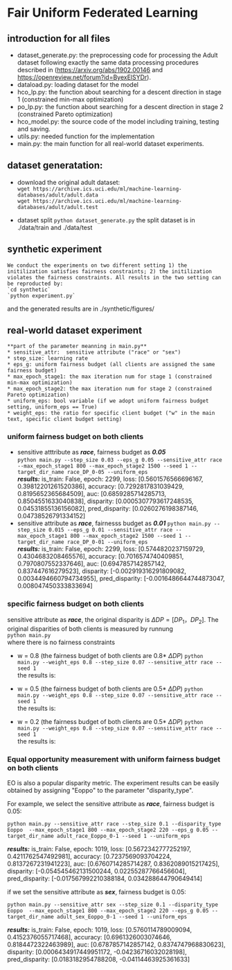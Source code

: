 # Fair Uniform Federated Learning


## introduction for all files
* dataset_generate.py: the preprocessing code for processing the Adult dataset following exactly the same data processing procedures described in (https://arxiv.org/abs/1902.00146 and https://openreview.net/forum?id=ByexElSYDr).
* dataload.py: loading dataset for the model
* hco_lp.py: the function about searching for a descent direction in stage 1 (constrained min-max optimization)
* po_lp.py: the function about searching for a descent direction in stage 2 (constrained Pareto optimization)
* hco_model.py: the source code of the model including training, testing and saving.
* utils.py: needed function for the implementation
* main.py: the main function for all real-world dataset experiments.

## dataset generatation:
* download the original adult dataset:  
`wget https://archive.ics.uci.edu/ml/machine-learning-databases/adult/adult.data`  
`wget https://archive.ics.uci.edu/ml/machine-learning-databases/adult/adult.test`  

* dataset split
`python dataset_generate.py`
the split dataset is in ./data/train and ./data/test

## synthetic experiment 
    We conduct the experiments on two different setting 1) the initilization satisfies fairness constraints; 2) the initilization violates the fairness constraints. All results in the two setting can be reproducted by: 
    `cd synthetic`
    `python experiment.py`
and the generated results are in ./synthetic/figures/

## real-world dataset experiment

    **part of the parameter meanning in main.py**
    * sensitive_attr:  sensitive attribute ("race" or "sex")
    * step_size: learning rate
    * eps_g: uniform fairness budget (all clients are assigned the same fairness budget)
    * max_epoch_stage1: the max iteration num for stage 1 (constrained min-max optimization)
    * max_epoch_stage2: the max iteration num for stage 2 (constrained Pareto optimization)
    * uniform_eps: bool variable (if we adopt uniform fairness budget setting, uniform_eps == True)
    * weight_eps: the ratio for specific client budget ("w" in the main text, specific client budget setting)

### uniform fairness budget on both clients 
*   sensitive atttribute as ***race***,  fairness budget as ***0.05***  
`python main.py --step_size 0.03 --eps_g 0.05 --sensitive_attr race --max_epoch_stage1 800 --max_epoch_stage2 1500 --seed 1 --target_dir_name race_DP_0-05 --uniform_eps`  
***results:*** is_train: False, epoch: 2299, loss: [0.5601576566696167, 0.39812201261520386], accuracy: [0.7292817831039429, 0.8195652365684509], auc: [0.6859285714285713, 0.8504551633040838], disparity: [0.0005307793617248535, 0.04531855136156082], pred_disparity: [0.0260276198387146, 0.04738526791334152]
*   sensitive attribute as ***race***, fairnesss budget as ***0.01***
`python main.py --step_size 0.015 --eps_g 0.01 --sensitive_attr race --max_epoch_stage1 800 --max_epoch_stage2 1500 --seed 1 --target_dir_name race_DP_0-01 --uniform_eps`  
***results:*** is_train: False, epoch: 2299, loss: [0.5744820237159729, 0.4304683208465576], accuracy: [0.7016574740409851, 0.7970807552337646], auc: [0.6947857142857142, 0.837447616279523], disparity: [-0.002919316291809082, 0.0034494660794734955], pred_disparity: [-0.0016486644744873047, 0.008047450333833694]

### specific fairness budget on both clients 
  sensitive attribute as ***race***, the original disparity is $\Delta DP = [DP_1， DP_2]$.
  The original disparities of both clients is measured by runnung  
  `python main.py`  
  where there is no fairness constraints  

*   w = 0.8  (the fairness budget of both clients are 0.8* $\Delta DP$)
    `python main.py --weight_eps 0.8 --step_size 0.07 --sensitive_attr race --seed 1`  
    the results is:

*   w = 0.5  (the fairness budget of both clients are 0.5* $\Delta DP$)
    `python main.py --weight_eps 0.8 --step_size 0.07 --sensitive_attr race --seed 1`  
    the results is:  

*   w = 0.2  (the fairness budget of both clients are 0.5* $\Delta DP$)
    `python main.py --weight_eps 0.8 --step_size 0.07 --sensitive_attr race --seed 1`  
    the results is:

### Equal opportunity measurement with uniform fairness budget on both clients
EO is also a popular disparity metric. The experiment results can be easily obtained by assigning "Eoppo" to the parameter "disparity_type".

For example, we select the sensitive attribute as ***race***, fairness budget is 0.05:  

`python main.py --sensitive_attr race --step_size 0.1 --disparity_type Eoppo  --max_epoch_stage1 800 --max_epoch_stage2 220 --eps_g 0.05 --target_dir_name adult_race_Eoppo_0-1 --seed 1 --uniform_eps`  

***results:*** is_train: False, epoch: 1019, loss: [0.5672342777252197, 0.4211762547492981], accuracy: [0.7237569093704224, 0.8137267231941223], auc: [0.6760714285714287, 0.8362089015217425], disparity: [-0.054545462131500244, 0.02255287766456604], pred_disparity: [-0.017567992210388184, 0.034288644790649414]  

if we set the sensitive attribute as ***sex***, fairness budget is 0.05:

`python main.py --sensitive_attr sex --step_size 0.1 --disparity_type Eoppo  --max_epoch_stage1 800 --max_epoch_stage2 220 --eps_g 0.05 --target_dir_name adult_sex_Eoppo_0-1 --seed 1 --uniform_eps`  

***results:*** is_train: False, epoch: 1019, loss: [0.5760114789009094, 0.4152376055717468], accuracy: [0.6961326003074646, 0.8184472322463989], auc: [0.6787857142857142, 0.8374747968830623], disparity: [0.0006434917449951172, -0.04236716032028198], pred_disparity: [0.0183182954788208, -0.04114463925361633]
